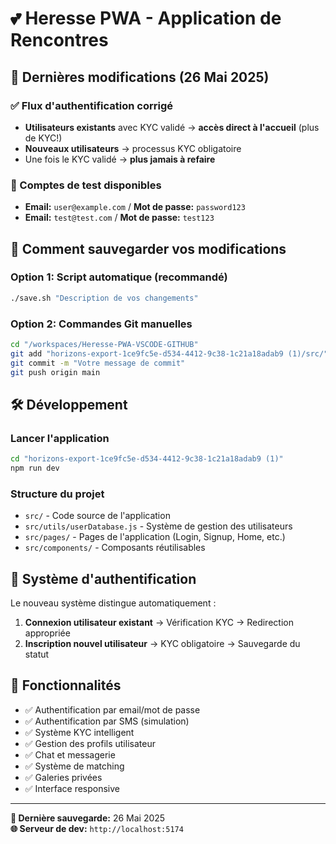 # 💕 Heresse PWA - Application de Rencontres

## 🚀 Dernières modifications (26 Mai 2025)

### ✅ Flux d'authentification corrigé
- **Utilisateurs existants** avec KYC validé → **accès direct à l'accueil** (plus de KYC!)
- **Nouveaux utilisateurs** → processus KYC obligatoire
- Une fois le KYC validé → **plus jamais à refaire**

### 👥 Comptes de test disponibles
- **Email:** `user@example.com` / **Mot de passe:** `password123`
- **Email:** `test@test.com` / **Mot de passe:** `test123`

## 💾 Comment sauvegarder vos modifications

### Option 1: Script automatique (recommandé)
```bash
./save.sh "Description de vos changements"
```

### Option 2: Commandes Git manuelles
```bash
cd "/workspaces/Heresse-PWA-VSCODE-GITHUB"
git add "horizons-export-1ce9fc5e-d534-4412-9c38-1c21a18adab9 (1)/src/"
git commit -m "Votre message de commit"
git push origin main
```

## 🛠️ Développement

### Lancer l'application
```bash
cd "horizons-export-1ce9fc5e-d534-4412-9c38-1c21a18adab9 (1)"
npm run dev
```

### Structure du projet
- `src/` - Code source de l'application
- `src/utils/userDatabase.js` - Système de gestion des utilisateurs
- `src/pages/` - Pages de l'application (Login, Signup, Home, etc.)
- `src/components/` - Composants réutilisables

## 🔐 Système d'authentification

Le nouveau système distingue automatiquement :
1. **Connexion utilisateur existant** → Vérification KYC → Redirection appropriée
2. **Inscription nouvel utilisateur** → KYC obligatoire → Sauvegarde du statut

## 📱 Fonctionnalités

- ✅ Authentification par email/mot de passe
- ✅ Authentification par SMS (simulation)
- ✅ Système KYC intelligent
- ✅ Gestion des profils utilisateur
- ✅ Chat et messagerie
- ✅ Système de matching
- ✅ Galeries privées
- ✅ Interface responsive

---

**🔄 Dernière sauvegarde:** 26 Mai 2025  
**🌐 Serveur de dev:** `http://localhost:5174`
